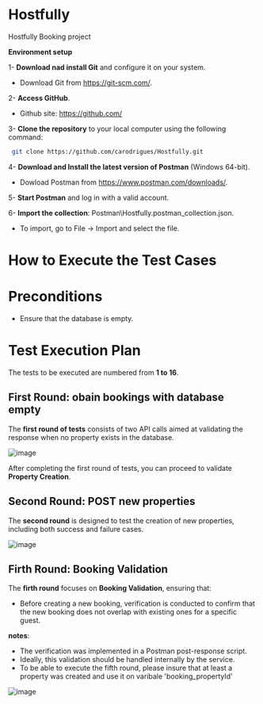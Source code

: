 # Hostfully
Hostfully Booking project 

**Environment setup**

1- **Download nad install Git** and configure it on your system.
   * Download Git from https://git-scm.com/.

2- **Access GitHub**.
   * Github site: https://github.com/

3- **Clone the repository** to your local computer using the following command:
  ```bash
   git clone https://github.com/carodrigues/Hostfully.git
  ```
4- **Download and Install the latest version of Postman** (Windows 64-bit).  
   * Dowload Postman from https://www.postman.com/downloads/.

5- **Start Postman** and log in with a valid account.

6- **Import the collection**: Postman\Hostfully.postman_collection.json.
   * To import, go to File → Import and select the file.


# How to Execute the Test Cases

# Preconditions
* Ensure that the database is empty.

# Test Execution Plan
The tests to be executed are numbered from **1 to 16**.

## First Round: obain bookings with database empty
The **first round of tests** consists of two API calls aimed at validating the response when no property exists in the database.


![image](https://github.com/user-attachments/assets/343740ed-02aa-4c6d-9800-7382393a28a6)


After completing the first round of tests, you can proceed to validate **Property Creation**.

## Second Round: POST new properties 
The **second round** is designed to test the creation of new properties, including both success and failure cases.

![image](https://github.com/user-attachments/assets/4a8847ac-6eb5-4fa5-ac1f-8d5a2d6e57a1)


## Firth Round: Booking Validation
The **firth round** focuses on **Booking Validation**, ensuring that:
* Before creating a new booking, verification is conducted to confirm that the new booking does not overlap with existing ones for a specific guest.

**notes**:
- The verification was implemented in a Postman post-response script.
- Ideally, this validation should be handled internally by the service.
- To be able to execute the fifth round, please insure that at least a property was created and use it on varibale 'booking_propertyId'

![image](https://github.com/user-attachments/assets/83230bed-09f7-4030-9171-a842296937e1)


